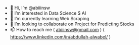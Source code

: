 - 👋 Hi, I’m @abiiinsw
- 👀 I’m interested in Data Science $ AI 
- 🌱 I’m currently learning Web Scraping 
- 💞️ I’m looking to collaborate on Project for Predicting Stocks 
- 📫 How to reach me ( abiiinsw@gmail.com  ) ( https://www.linkedin.com/in/abdullah-alwabel/ )

<!---
abiiinsw/abiiinsw is a ✨ special ✨ repository because its `README.md` (this file) appears on your GitHub profile.
You can click the Preview link to take a look at your changes.
--->
